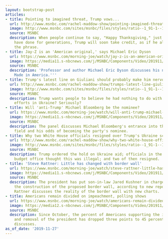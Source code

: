 ```yaml
---
layout: bootstrap-post
articles:
- title: Pointing to imagined threat, Trump vows...
  url: http://www.msnbc.com/rachel-maddow-show/pointing-imagined-threat-trump-vows-rescue-happy-thanksgiving
  image: http://www.msnbc.com/sites/msnbc/files/styles/ratio--1_91-1--1200x630/public/videos/n_msnbc_brk_daythatwas_191127.jpg?itok=v4tQK46n
  source: MSNBC
  description: When people continue to say, "Happy Thanksgiving," just as Americans
    have done for generations, Trump will soon take credit, as if he alone rescued
    the phrase.
- title: Jay-Z is an 'American original,' says Michael Eric Dyson
  url: https://www.msnbc.com/morning-joe/watch/jay-z-is-an-american-original-says-michael-eric-dyson-74160709918
  image: https://media11.s-nbcnews.com/j/MSNBC/Components/Video/201911/n_mj_jay_191127_1920x1080.nbcnews-fp-1200-630.jpg
  source: MSNBC
  description: 'Professor and author Michael Eric Dyson discusses his new book ''Jay-Z:
    Made in America.'''
- title: Trump's latest line on Giuliani should probably make him nervous
  url: http://www.msnbc.com/rachel-maddow-show/trumps-latest-line-giuliani-should-probably-make-him-nervous
  image: http://www.msnbc.com/sites/msnbc/files/styles/ratio--1_91-1--1200x630/public/articles/ap34869978393_copy.jpg?itok=lrN-CpR9
  source: MSNBC
  description: Trump wants people to believe he had nothing to do with Giuliani's
    efforts in Ukraine? Seriously?
- title: Will 'anti-Trump' Michael Bloomberg be the nominee?
  url: https://www.msnbc.com/morning-joe/watch/will-anti-trump-michael-bloomberg-be-the-nominee-74159685801
  image: https://media11.s-nbcnews.com/j/MSNBC/Components/Video/201911/n_mj_sevena_191127_1920x1080.nbcnews-fp-1200-630.jpg
  source: MSNBC
  description: The panel discusses Michael Bloomberg's entrance into the 2020 Democratic
    field and his odds of becoming the party's nominee.
- title: Why two White House officials resigned over Trump's Ukraine scheme
  url: http://www.msnbc.com/rachel-maddow-show/why-two-white-house-officials-resigned-over-trumps-ukraine-scheme
  image: http://www.msnbc.com/sites/msnbc/files/styles/ratio--1_91-1--1200x630/public/articles/gettyimages-475548666_copy.jpg?itok=yHuVS0eA
  source: MSNBC
  description: Trump ordered the hold on Ukraine aid; officials in the White House
    budget office thought this was illegal; and two of then resigned.
- title: 'Steve Rattner: Little has changed with border wall'
  url: https://www.msnbc.com/morning-joe/watch/steve-rattner-little-has-changed-with-border-wall-74158149628
  image: https://media11.s-nbcnews.com/j/MSNBC/Components/Video/201911/n_mj_rattner_191127_1920x1080.nbcnews-fp-1200-630.jpg
  source: MSNBC
  description: The president has put son-in-law Jared Kushner in charge of overseeing
    the construction of the proposed border wall, according to new reporting. Steve
    Rattner discusses the reality of the border wall with new charts.
- title: Americans remain divided on impeachment, polling shows
  url: https://www.msnbc.com/morning-joe/watch/americans-remain-divided-on-impeachment-polling-shows-74157637709
  image: https://media12.s-nbcnews.com/j/MSNBC/Components/Video/201911/n_mj_third_191127_1920x1080.nbcnews-fp-1200-630.jpg
  source: MSNBC
  description: Since October, the percent of Americans supporting the impeachment
    and removal of the president has dropped three points to 45 percent. The panel
    discusses.
as_of_date: '2019-11-27'
---
```


